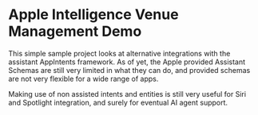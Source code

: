 # Apple Intelligence Venue Management Demo

This simple sample project looks at alternative integrations with the assistant AppIntents framework. As of yet, the Apple provided Assistant Schemas are still very limited in what they can do, and provided schemas are not very flexible for a wide range of apps.

Making use of non assisted intents and entities is still very useful for Siri and Spotlight integration, and surely for eventual AI agent support.


